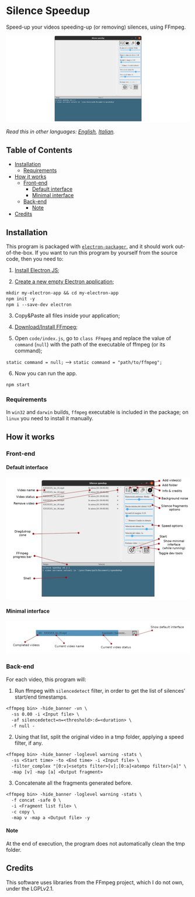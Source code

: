 # Silence Speedup
Speed-up your videos speeding-up (or removing) silences, using FFmpeg.

![Homescreen](screenshots/Homescreen.png)

*Read this in other languages: [English](README.md), [Italian](README.it.md).*

## Table of Contents
  - [Installation](#installation)
    - [Requirements](#requirements)
  - [How it works](#how-it-works)
    - [Front-end](#front-end)
      - [Default interface](#default-interface)
      - [Minimal interface](#minimal-interface)
    - [Back-end](#back-end)
      - [Note](#note)
  - [Credits](#credits)

## Installation
This program is packaged with [``electron-packager``](https://electron.github.io/electron-packager/master/), and it should work out-of-the-box. If you want to run this program by yourself from the source code, then you need to:

1.  [Install Electron JS](https://www.electronjs.org/docs/tutorial/installation);

2.  [Create a new empty Electron application](https://www.electronjs.org/docs/tutorial/quick-start);

```
mkdir my-electron-app && cd my-electron-app
npm init -y
npm i --save-dev electron
```

3.  Copy&Paste all files inside your application;

4.  [Download/Install FFmpeg](https://ffmpeg.org/download.html);

5.  Open ``code/index.js``, go to ``class FFmpeg`` and replace the value of ``command`` (``null``) with the path of the executable of ffmpeg (or its command);

``static command = null;`` --> ``static command = "path/to/ffmpeg";``

6.  Now you can run the app.

```
npm start
```

### Requirements
In ``win32`` and ``darwin`` builds, ``ffmpeg`` executable is included in the package; on ``linux`` you need to install it manually.

## How it works

### Front-end

#### Default interface
![Default interface](screenshots/Default%20interface.png)

#### Minimal interface
![Minimal interface](screenshots/Minimal%20interface.png)

### Back-end
For each video, this program will:

1.  Run ffmpeg with ``silencedetect`` filter, in order to get the list of silences' start/end timestamps.

```
<ffmpeg bin> -hide_banner -vn \
  -ss 0.00 -i <Input file> \
  -af silencedetect=n=<threshold>:d=<duration> \
  -f null -
```

2.  Using that list, split the original video in a tmp folder, applying a speed filter, if any.

```
<ffmpeg bin> -hide_banner -loglevel warning -stats \
  -ss <Start time> -to <End time> -i <Input file> \
  -filter_complex "[0:v]<setpts filter>[v];[0:a]<atempo filter>[a]" \
  -map [v] -map [a] <Output fragment>
```

3.  Concatenate all the fragments generated before.

```
<ffmpeg bin> -hide_banner -loglevel warning -stats \
  -f concat -safe 0 \
  -i <Fragment list file> \
  -c copy \
  -map v -map a <Output file> -y
```

#### Note
At the end of execution, the program does not automatically clean the tmp folder.

## Credits
This software uses libraries from the FFmpeg project, which I do not own, under the LGPLv2.1.
